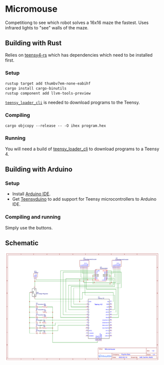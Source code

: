 # Micromouse

Competitiong to see which robot solves a 16x16 maze the fastest. Uses infrared lights to "see" walls of the maze. 

## Building with Rust

Relies on [teensy4-rs](https://github.com/mciantyre/teensy4-rs) which has dependencies which need to be installed first.

### Setup

```
rustup target add thumbv7em-none-eabihf
cargo install cargo-binutils
rustup component add llvm-tools-preview
```
[`teensy_loader_cli`](https://github.com/PaulStoffregen/teensy_loader_cli) is needed to download programs to the Teensy.

### Compiling

```
cargo objcopy --release -- -O ihex program.hex
```

### Running

You will need a build of [teensy_loader_cli](https://github.com/PaulStoffregen/teensy_loader_cli) to download programs to a Teensy 4.

## Building with Arduino

### Setup

* Install [Arduino IDE](https://www.arduino.cc/en/software).
* Get [Teensyduino](https://www.pjrc.com/teensy/td_download.html) to add support for Teensy microcontrollers to Arduino IDE.

### Compiling and running

Simply use the buttons.

## Schematic
![Schematic](./schematic.svg)
